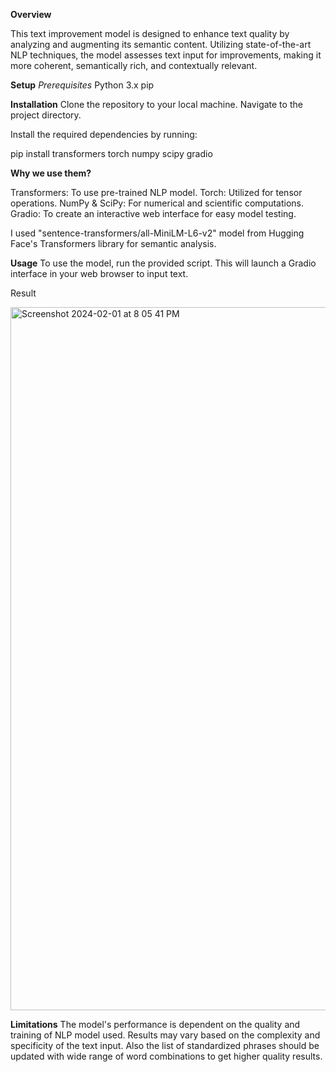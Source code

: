 **Overview**

This text improvement model is designed to enhance text quality by analyzing and augmenting its semantic content. Utilizing state-of-the-art NLP techniques, the model assesses text input for improvements, making it more coherent, semantically rich, and contextually relevant.

**Setup**
_Prerequisites_
Python 3.x
pip


__Installation__
Clone the repository to your local machine.
Navigate to the project directory.

Install the required dependencies by running:

pip install transformers torch numpy scipy gradio

**Why we use them?**

Transformers: To use pre-trained NLP model.
Torch: Utilized for tensor operations.
NumPy & SciPy: For numerical and scientific computations.
Gradio: To create an interactive web interface for easy model testing.

I used "sentence-transformers/all-MiniLM-L6-v2" model from Hugging Face's Transformers library for semantic analysis.

**Usage**
To use the model, run the provided script. This will launch a Gradio interface in your web browser to input text.

Result

<img width="1125" alt="Screenshot 2024-02-01 at 8 05 41 PM" src="https://github.com/GoingLight/text_improvement/assets/48763973/8293851a-1a8e-4467-a3e7-e5e18e82be0a">



**Limitations**
The model's performance is dependent on the quality and training of NLP model used. Results may vary based on the complexity and specificity of the text input. Also the list of standardized phrases should be updated with wide range of word combinations to get higher quality results. 
